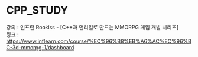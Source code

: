 # CPP_STUDY

강의 : 인프런 Rookiss - [C++과 언리얼로 만드는 MMORPG 게임 개발 시리즈]    
링크 : <https://www.inflearn.com/course/%EC%96%B8%EB%A6%AC%EC%96%BC-3d-mmorpg-1/dashboard>
